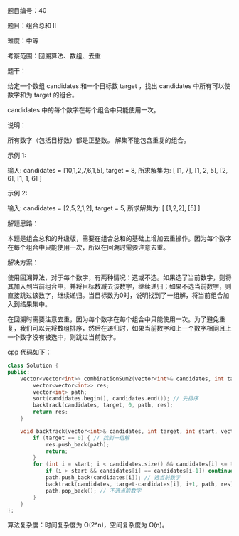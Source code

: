 题目编号：40

题目：组合总和 II

难度：中等

考察范围：回溯算法、数组、去重

题干：

给定一个数组 candidates 和一个目标数 target ，找出 candidates 中所有可以使数字和为 target 的组合。

candidates 中的每个数字在每个组合中只能使用一次。

说明：

所有数字（包括目标数）都是正整数。
解集不能包含重复的组合。 

示例 1:

输入: candidates = [10,1,2,7,6,1,5], target = 8,
所求解集为:
[
  [1, 7],
  [1, 2, 5],
  [2, 6],
  [1, 1, 6]
]

示例 2:

输入: candidates = [2,5,2,1,2], target = 5,
所求解集为:
[
  [1,2,2],
  [5]
]

解题思路：

本题是组合总和的升级版，需要在组合总和的基础上增加去重操作。因为每个数字在每个组合中只能使用一次，所以在回溯时需要注意去重。

解决方案：

使用回溯算法，对于每个数字，有两种情况：选或不选。如果选了当前数字，则将其加入到当前组合中，并将目标数减去该数字，继续递归；如果不选当前数字，则直接跳过该数字，继续递归。当目标数为0时，说明找到了一组解，将当前组合加入到结果集中。

在回溯时需要注意去重，因为每个数字在每个组合中只能使用一次。为了避免重复，我们可以先将数组排序，然后在递归时，如果当前数字和上一个数字相同且上一个数字没有被选中，则跳过当前数字。

cpp 代码如下：

```cpp
class Solution {
public:
    vector<vector<int>> combinationSum2(vector<int>& candidates, int target) {
        vector<vector<int>> res;
        vector<int> path;
        sort(candidates.begin(), candidates.end()); // 先排序
        backtrack(candidates, target, 0, path, res);
        return res;
    }

    void backtrack(vector<int>& candidates, int target, int start, vector<int>& path, vector<vector<int>>& res) {
        if (target == 0) { // 找到一组解
            res.push_back(path);
            return;
        }
        for (int i = start; i < candidates.size() && candidates[i] <= target; i++) {
            if (i > start && candidates[i] == candidates[i-1]) continue; // 去重
            path.push_back(candidates[i]); // 选当前数字
            backtrack(candidates, target-candidates[i], i+1, path, res); // 递归
            path.pop_back(); // 不选当前数字
        }
    }
};
```

算法复杂度：时间复杂度为 O(2^n)，空间复杂度为 O(n)。
